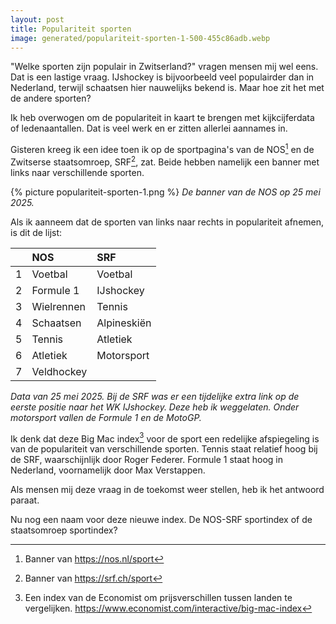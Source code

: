 ```yaml
---
layout: post
title: Populariteit sporten
image: generated/populariteit-sporten-1-500-455c86adb.webp
---
```


"Welke sporten zijn populair in Zwitserland?" vragen mensen mij wel eens. Dat is een lastige vraag. IJshockey is bijvoorbeeld veel populairder dan in Nederland, terwijl schaatsen hier nauwelijks bekend is. Maar hoe zit het met de andere sporten?

Ik heb overwogen om de populariteit in kaart te brengen met kijkcijferdata of ledenaantallen. Dat is veel werk en er zitten allerlei aannames in.

Gisteren kreeg ik een idee toen ik op de sportpagina's van de NOS[^1] en de Zwitserse staatsomroep, SRF[^2], zat. Beide hebben namelijk een banner met links naar verschillende sporten.

{% picture  populariteit-sporten-1.png %}
_De banner van de NOS op 25 mei 2025._

Als ik aanneem dat de sporten van links naar rechts in populariteit afnemen, is dit de lijst:

|     | NOS        | SRF         |
| :-- | :--------- | :---------- |
| 1   | Voetbal    | Voetbal     |
| 2   | Formule 1  | IJshockey   |
| 3   | Wielrennen | Tennis      |
| 4   | Schaatsen  | Alpineskiën |
| 5   | Tennis     | Atletiek    |
| 6   | Atletiek   | Motorsport  |
| 7   | Veldhockey |             |

_Data van 25 mei 2025. Bij de SRF was er een tijdelijke extra link op de eerste positie naar het WK IJshockey. Deze heb ik weggelaten. Onder motorsport vallen de Formule 1 en de MotoGP._

Ik denk dat deze Big Mac index[^3] voor de sport een redelijke afspiegeling is van de populariteit van verschillende sporten. Tennis staat relatief hoog bij de SRF, waarschijnlijk door Roger Federer. Formule 1 staat hoog in Nederland, voornamelijk door Max Verstappen.

Als mensen mij deze vraag in de toekomst weer stellen, heb ik het antwoord paraat.

Nu nog een naam voor deze nieuwe index. De NOS-SRF sportindex of de staatsomroep sportindex?

[^1]: Banner van <https://nos.nl/sport>

[^2]: Banner van <https://srf.ch/sport>

[^3]: Een index van de Economist om prijsverschillen tussen landen te vergelijken. <https://www.economist.com/interactive/big-mac-index>
